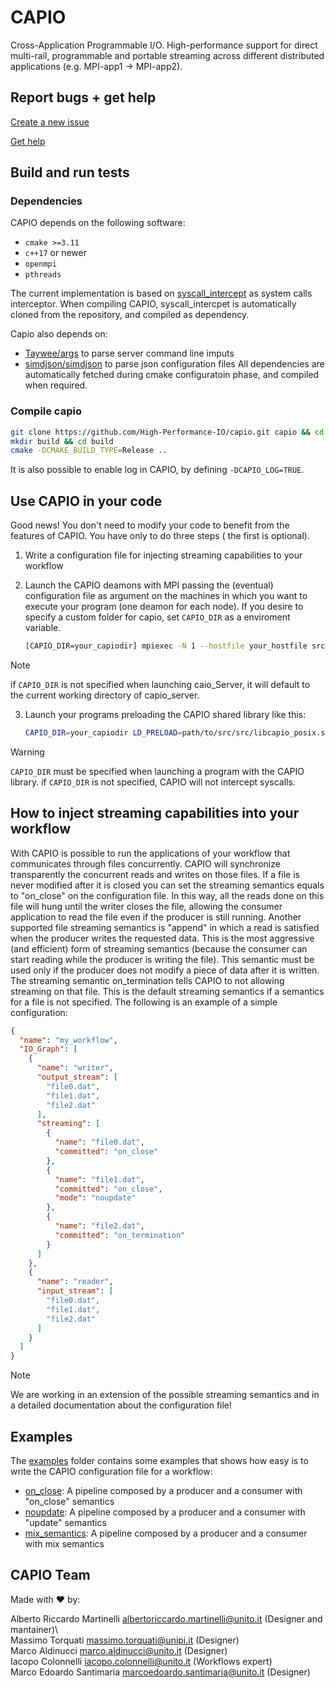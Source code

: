 # CAPIO

Cross-Application Programmable I/O. High-performance support for direct multi-rail, programmable and portable streaming
across different distributed applications (e.g. MPI-app1 -> MPI-app2).

## Report bugs + get help

[Create a new issue](https://github.com/High-Performance-IO/capio/issues/new)

[Get help](https://github.com/High-Performance-IO/capio/wiki)

## Build and run tests

### Dependencies

CAPIO depends on the following software:

- `cmake >=3.11`
- `c++17` or newer
- `openmpi`
- `pthreads`

The current implementation is based on [syscall_intercept](https://github.com/pmem/syscall_intercept) as system calls
interceptor. When compiling CAPIO,
syscall_intercpet is automatically cloned from the repository, and compiled as dependency.

Capio also depends on:

- [Taywee/args](https://github.com/Taywee/args) to parse server command line imputs
- [simdjson/simdjson](https://github.com/simdjson/simdjson) to parse json configuration files
  All dependencies are automatically fetched during cmake configuratoin phase, and compiled when required.

### Compile capio

```bash
git clone https://github.com/High-Performance-IO/capio.git capio && cd capio
mkdir build && cd build
cmake -DCMAKE_BUILD_TYPE=Release ..
```

It is also possible to enable log in CAPIO, by defining `-DCAPIO_LOG=TRUE`.

## Use CAPIO in your code

Good news! You don't need to modify your code to benefit from the features of CAPIO. You have only to do three steps (
the first is optional).

1) Write a configuration file for injecting streaming capabilities to your workflow

2) Launch the CAPIO deamons with MPI passing the (eventual) configuration file as argument on the machines in which you
   want to execute your program (one deamon for each node). If you desire to specify a custom folder
   for capio, set `CAPIO_DIR` as a enviroment variable.
   ```bash
   [CAPIO_DIR=your_capiodir] mpiexec -N 1 --hostfile your_hostfile src/capio_server conf.json 
   ```

> [!NOTE] 
> if `CAPIO_DIR` is not specified when launching caio_Server, it will default to the current working directory of
capio_server.

3) Launch your programs preloading the CAPIO shared library like this:
   ```bash
   CAPIO_DIR=your_capiodir LD_PRELOAD=path/to/src/src/libcapio_posix.so ./your_app args
    ```

> [!WARNING]  
> `CAPIO_DIR` must be specified when launching a program with the CAPIO library. if `CAPIO_DIR` is not specified, CAPIO 
  will not intercept syscalls.

## How to inject streaming capabilities into your workflow

With CAPIO is possible to run the applications of your workflow that communicates through files concurrently. CAPIO will
synchronize transparently the concurrent reads and writes on those files. If a file is never modified after it is closed
you can set the streaming semantics equals to "on_close" on the configuration file. In this way, all the reads done on
this file will hung until the writer closes the file, allowing the consumer application to read the file even if the
producer is still running.
Another supported file streaming semantics is "append" in which a read is satisfied when the producer writes the
requested data. This is the most aggressive (and efficient) form of streaming semantics (because the consumer can start
reading while the producer is writing the file). This semantic must be used only if the producer does not modify a piece
of data after it is written.
The streaming semantic on_termination tells CAPIO to not allowing streaming on that file. This is the default streaming
semantics if a semantics for a file is not specified.
The following is an example of a simple configuration:

```json
{
  "name": "my_workflow",
  "IO_Graph": [
    {
      "name": "writer",
      "output_stream": [
        "file0.dat",
        "file1.dat",
        "file2.dat"
      ],
      "streaming": [
        {
          "name": "file0.dat",
          "committed": "on_close"
        },
        {
          "name": "file1.dat",
          "committed": "on_close",
          "mode": "noupdate"
        },
        {
          "name": "file2.dat",
          "committed": "on_termination"
        }
      ]
    },
    {
      "name": "reader",
      "input_stream": [
        "file0.dat",
        "file1.dat",
        "file2.dat"
      ]
    }
  ]
}
```

> [!NOTE] 
> We are working in an extension of the possible streaming semantics and in a detailed
documentation about the configuration file!

## Examples

The [examples](examples) folder contains some examples that shows how easy is to write the CAPIO configuration file for
a workflow:

- [on_close](examples/pipeline_on_close): A pipeline composed by a producer and a consumer with "on_close" semantics
- [noupdate](examples/pipeline_append): A pipeline composed by a producer and a consumer with "update" semantics
- [mix_semantics](examples/pipeline_mix): A pipeline composed by a producer and a consumer with mix semantics

## CAPIO Team

Made with :heart: by:

Alberto Riccardo Martinelli <albertoriccardo.martinelli@unito.it> (Designer and mantainer)\  
Massimo Torquati <massimo.torquati@unipi.it> (Designer)\
Marco Aldinucci <marco.aldinucci@unito.it> (Designer)\
Iacopo Colonnelli <iacopo.colonnelli@unito.it> (Workflows expert)\
Marco Edoardo Santimaria <marcoedoardo.santimaria@unito.it> (Designer)
